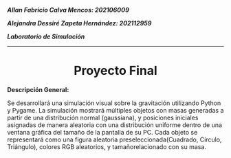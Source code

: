 ***Allan Fabricio Calva Mencos: 202106009***

***Alejandra Dessiré Zapeta Hernández: 202112959***

***Laboratorio de Simulación***

----

<h1 align="center">Proyecto Final</h1>


**Descripción General:**

Se desarrollará una simulación visual sobre la gravitación utilizando Python y Pygame. La simulación mostrará múltiples objetos con masas generadas a partir de una distribución normal (gaussiana), y posiciones iniciales asignadas de manera aleatoria con una distribución uniforme dentro de una ventana gráfica del tamaño de la pantalla de su PC. Cada objeto se representará como una figura aleatoria preseleccionada(Cuadrado, Círculo, Triángulo), colores RGB aleatorios, y tamañorelacionado con su masa.

